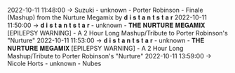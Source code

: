 2022-10-11 11:48:00 -> Suzuki - unknown - Porter Robinson - Finale (Mashup) from the Nurture Megamix by 𝐝 𝐢 𝐬 𝐭 𝐚 𝐧 𝐭 𝐬 𝐭 𝐚 𝐫
2022-10-11 11:50:00 -> 𝐝 𝐢 𝐬 𝐭 𝐚 𝐧 𝐭 𝐬 𝐭 𝐚 𝐫 - unknown - 𝐓𝐇𝐄 𝐍𝐔𝐑𝐓𝐔𝐑𝐄 𝐌𝐄𝐆𝐀𝐌𝐈𝐗 [EPILEPSY WARNING] - A 2 Hour Long Mashup/Tribute to Porter Robinson's "Nurture"
2022-10-11 11:53:00 -> 𝐝 𝐢 𝐬 𝐭 𝐚 𝐧 𝐭 𝐬 𝐭 𝐚 𝐫 - unknown - 𝐓𝐇𝐄 𝐍𝐔𝐑𝐓𝐔𝐑𝐄 𝐌𝐄𝐆𝐀𝐌𝐈𝐗 [EPILEPSY WARNING] - A 2 Hour Long Mashup/Tribute to Porter Robinson's "Nurture"
2022-10-11 13:59:00 -> Nicole Horts - unknown - Nubes

